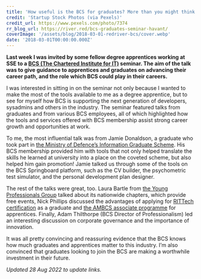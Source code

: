 ```yaml
---
title: 'How useful is the BCS for graduates? More than you might think'
credit: 'Startup Stock Photos (via Pexels)'
credit_url: https://www.pexels.com/photo/7374
rr_blog_url: https://river.red/bcs-graduates-seminar-havant/
coverImage: '/assets/blog/2018-03-01-redriver-bcs/cover.webp'
date: '2018-03-01T00:00:00.000Z'
---
```


**Last week I was invited by some fellow degree apprentices working at SSE to a [BCS (The Chartered Institute for IT)](http://www.bcs.org/) seminar. The aim of the talk was to give guidance to apprentices and graduates on advancing their career path, and the role which BCS could play in their careers.**

I was interested in sitting in on the seminar not only because I wanted to make the most of the tools available to me as a degree apprentice, but to see for myself how BCS is supporting the next generation of developers, sysadmins and others in the industry. The seminar featured talks from graduates and from various BCS employees, all of which highlighted how the tools and services offered with BCS membership assist strong career growth and opportunities at work.

To me, the most influential talk was from Jamie Donaldson, a graduate who took part in [the Ministry of Defence’s Information Graduate Scheme](https://www.gov.uk/government/collections/mod-information-graduate-scheme). His BCS membership provided him with tools that not only helped translate the skills he learned at university into a place on the coveted scheme, but also helped him gain promotion! Jamie talked us through some of the tools on the BCS Springboard platform, such as the CV builder, the psychometric test simulator, and the personal development plan designer.

The rest of the talks were great, too. Laura Bartle from [the Young Professionals Group](https://www.bcs.org/membership-and-registrations/member-communities/student-chapters/) talked about its nationwide chapters, which provide free events, Nick Phillips discussed the advantages of applying for [RITTech certification](https://www.bcs.org/membership/get-registered/professional-registration-for-it-technicians-rittech/) as a graduate and [the AMBCS associate programme](https://www.bcs.org/membership-and-registrations/become-a-member/associate-membership/) for apprentices. Finally, Adam Thilthorpe (BCS Director of Professionalism) led an interesting discussion on corporate governance and the importance of innovation.

It was all pretty convincing and reassuring evidence that the BCS knows how much graduates and apprentices matter to this industry. I’m also convinced that graduates looking to join the BCS are making a worthwhile investment in their future.

_Updated 28 Aug 2022 to update links._
